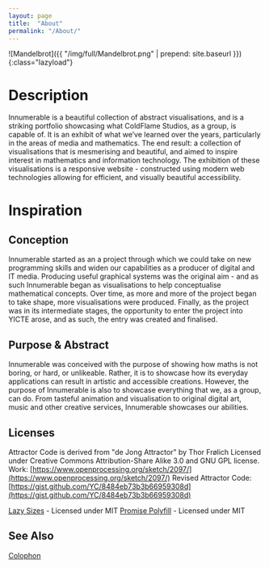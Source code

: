 ```yaml
---
layout: page
title:  "About"
permalink: "/About/"
---
```

![Mandelbrot]({{ "/img/full/Mandelbrot.png" | prepend: site.baseurl }}){:class="lazyload"}

Description
===========
Innumerable is a beautiful collection of abstract visualisations, and is a striking portfolio showcasing what ColdFlame Studios, as a group, is capable of. It is an exhibit of what we’ve learned over the years, particularly in the areas of media and mathematics. The end result: a collection of visualisations that is mesmerising and beautiful, and aimed to inspire interest in mathematics and information technology.
The exhibition of these visualisations is a responsive website - constructed using modern web technologies allowing for efficient, and visually beautiful accessibility.

Inspiration
===========

Conception
----------
Innumerable started as an a project through which we could take on new programming skills and widen our capabilities as a producer of digital and IT media. Producing useful graphical systems was the original aim - and as such Innumerable began as visualisations to help conceptualise mathematical concepts. Over time, as more and more of the project began to take shape, more visualisations were produced. Finally, as the project was in its intermediate stages, the opportunity to enter the project into YICTE arose, and as such, the entry was created and finalised.

Purpose & Abstract
----------
Innumerable was conceived with the purpose of showing how maths is not boring, or hard, or unlikeable. Rather, it is to showcase how its everyday applications can result in artistic and accessible creations.
However, the purpose of Innumerable is also to showcase everything that we, as a group, can do. From tasteful animation and visualisation to original digital art, music and other creative services, Innumerable showcases our abilities.

Licenses
---------
Attractor Code is derived from "de Jong Attractor" by Thor Frølich
Licensed under Creative Commons Attribution-Share Alike 3.0 and GNU GPL license.
Work: [https://www.openprocessing.org/sketch/2097/](https://www.openprocessing.org/sketch/2097/)
Revised Attractor Code: [https://gist.github.com/YC/8484eb73b3b66959308d](https://gist.github.com/YC/8484eb73b3b66959308d)

[Lazy Sizes](https://github.com/aFarkas/lazysizes) - Licensed under MIT
[Promise Polyfill](https://github.com/taylorhakes/promise-polyfill) - Licensed under MIT

See Also
---------
[Colophon](Colophon)
